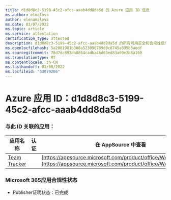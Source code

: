 ```yaml
---
title: d1d8d8c3-5199-45c2-afcc-aaab4dd8da5d 的 Azure 应用 ID 信息
ms.author: elmalova
author: elenamalova
ms.date: 03/07/2022
ms.topic: article
ms.service: attestation
certification_type: attested
description: d1d8d8c3-5199-45c2-afcc-aaab4dd8da5d 的所有可用安全和合规性信息。
ms.openlocfilehash: 5a2081981b308a523090789d0c6745a835b5aedf
ms.sourcegitcommit: 78d7dc892da0864cadba4bd03ed83a09e2b8a160
ms.translationtype: MT
ms.contentlocale: zh-CN
ms.lasthandoff: 03/08/2022
ms.locfileid: "63079206"
---
```

# <a name="azure-app-id-d1d8d8c3-5199-45c2-afcc-aaab4dd8da5d"></a>Azure 应用 ID：d1d8d8c3-5199-45c2-afcc-aaab4dd8da5d


### <a name="apps-associated-with-this-id"></a>与此 ID 关联的应用：
| **应用名称** | **认证** | **在 AppSource 中查看** |
|--------------|---------------|-----------------------|
| [Team Tracker](https://docs.microsoft.com/microsoft-365-app-certification/forward/WA200003572) |  | [https://appsource.microsoft.com/product/office/WA200003572](https://appsource.microsoft.com/product/office/WA200003572) |

### <a name="microsoft-365-app-compliance-status"></a>Microsoft 365应用合规性状态
- Publisher证明状态：已完成
